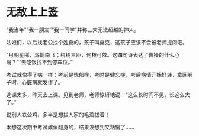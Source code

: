 # 无敌上上签

“我当年”“我一朋友”“我一同学”并称三大无法超越的神人。 

姑娘们，以后找老公找个姓夏的，孩子叫夏克，这孩子应该不会被老师提问吧。 

“月明星稀，乌鹊南飞；绕树三匝，何枝可依。这四句诗表达了曹操的什么心境？”“去吃饭找不到停车位。” 

考试就像得了病一样：考前是忧郁症，考时是健忘症，考后病情开始好转，拿回卷子时，心脏病就发作了。 

逃课太多，昨天去上课。见到老师，老师惊讶地说：“这么长时间不见，长这么大了。” 

说别人铁公鸡，多半是想拔人家的毛没拔着！ 

本想这次期中考试咸鱼翻身的，结果没想到又粘锅了……